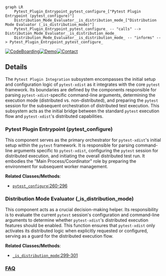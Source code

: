 ```mermaid
graph LR
    Pytest_Plugin_Entrypoint_pytest_configure_["Pytest Plugin Entrypoint (pytest_configure)"]
    Distribution_Mode_Evaluator__is_distribution_mode_["Distribution Mode Evaluator (_is_distribution_mode)"]
    Pytest_Plugin_Entrypoint_pytest_configure_ -- "calls" --> Distribution_Mode_Evaluator__is_distribution_mode_
    Distribution_Mode_Evaluator__is_distribution_mode_ -- "informs" --> Pytest_Plugin_Entrypoint_pytest_configure_
```

[![CodeBoarding](https://img.shields.io/badge/Generated%20by-CodeBoarding-9cf?style=flat-square)](https://github.com/CodeBoarding/GeneratedOnBoardings)[![Demo](https://img.shields.io/badge/Try%20our-Demo-blue?style=flat-square)](https://www.codeboarding.org/demo)[![Contact](https://img.shields.io/badge/Contact%20us%20-%20contact@codeboarding.org-lightgrey?style=flat-square)](mailto:contact@codeboarding.org)

## Details

The `Pytest Plugin Integration` subsystem encompasses the initial setup and configuration logic of `pytest-xdist` as it integrates with the core `pytest` framework. Its boundaries are defined by the components responsible for parsing `pytest-xdist`-specific command-line arguments, determining the execution mode (distributed vs. non-distributed), and preparing the `pytest` session for the subsequent orchestration of distributed test execution. This subsystem acts as the initial bridge between the standard `pytest` execution flow and `pytest-xdist`'s distributed capabilities.

### Pytest Plugin Entrypoint (pytest_configure)
This component serves as the primary orchestrator for `pytest-xdist`'s initial setup within the `pytest` framework. It is responsible for parsing command-line arguments specific to `pytest-xdist`, configuring the `pytest` session for distributed execution, and initiating the overall distributed test run. It embodies the "Main Process/Coordinator" role by preparing the environment for subsequent worker management.


**Related Classes/Methods**:

- <a href="https://github.com/pytest-dev/pytest-xdist/blob/master/src/xdist/plugin.py#L260-L296" target="_blank" rel="noopener noreferrer">`pytest_configure`:260-296</a>


### Distribution Mode Evaluator (_is_distribution_mode)
This component acts as a crucial decision-making helper. Its responsibility is to evaluate the current `pytest` session's configuration and command-line arguments to determine whether `pytest-xdist`'s distributed execution features should be enabled. This function ensures that `pytest-xdist` only activates its distributed logic when explicitly requested or configured, serving as a guard for the distributed execution flow.


**Related Classes/Methods**:

- <a href="https://github.com/pytest-dev/pytest-xdist/blob/master/src/xdist/plugin.py#L299-L301" target="_blank" rel="noopener noreferrer">`_is_distribution_mode`:299-301</a>




### [FAQ](https://github.com/CodeBoarding/GeneratedOnBoardings/tree/main?tab=readme-ov-file#faq)